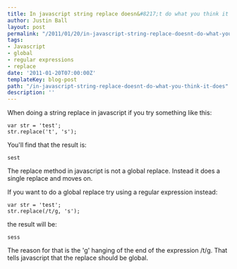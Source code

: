 ```yaml
---
title: In javascript string replace doesn&#8217;t do what you think it does
author: Justin Ball
layout: post
permalink: "/2011/01/20/in-javascript-string-replace-doesnt-do-what-you-think-it-does/"
tags:
- Javascript
- global
- regular expressions
- replace
date: '2011-01-20T07:00:00Z'
templateKey: blog-post
path: "/in-javascript-string-replace-doesnt-do-what-you-think-it-does"
description: ''
---
```


When doing a string replace in javascript if you try something like this:

    var str = 'test';
    str.replace('t', 's');


You'll find that the result is:

    sest


The replace method in javascript is not a global replace. Instead it does a single replace and moves on.

If you want to do a global replace try using a regular expression instead:

    var str = 'test';
    str.replace(/t/g, 's');


the result will be:

    sess


The reason for that is the 'g' hanging of the end of the expression /t/g. That tells javascript that the replace should be global.

